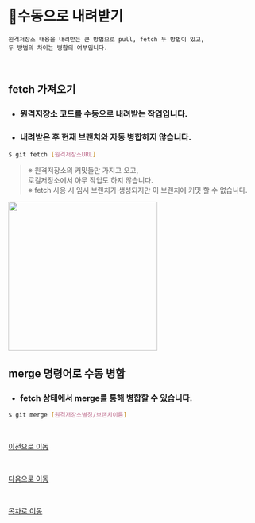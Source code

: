 # :floppy_disk:**수동으로 내려받기**
    원격저장소 내용을 내려받는 큰 방법으로 pull, fetch 두 방법이 있고,
    두 방법의 차이는 병합의 여부입니다.

<br>

## **fetch 가져오기**
- ### 원격저장소 코드를 수동으로 내려받는 작업입니다.
- ### 내려받은 후 현재 브랜치와 자동 병합하지 않습니다.

```bash
$ git fetch [원격저장소URL]
```

>※ 원격저장소의 커밋들만 가지고 오고,<br>
>로컬저장소에서 아무 작업도 하지 않습니다.<br>
>※ fetch 사용 시 임시 브랜치가 생성되지만 이 브랜치에 커밋 할 수 없습니다.

<kbd>
<img width="300" src="https://user-images.githubusercontent.com/45596014/193400275-40b7e500-68cf-4abb-981c-04d0e526fd0b.jpg">
</kbd>

<br>

## **merge 명령어로 수동 병합**
- ### fetch 상태에서 merge를 통해 병합할 수 있습니다.

```bash
$ git merge [원격저장소별칭/브랜치이름]
```

<br>

[이전으로 이동](/index/05_auto-pull.md)

<br>

[다음으로 이동](/index/07_order.md)

<br>

[목차로 이동](/README.md)